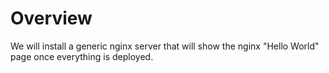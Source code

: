 # Overview
We will install a generic nginx server that will show the nginx "Hello World" page once everything is deployed. 

